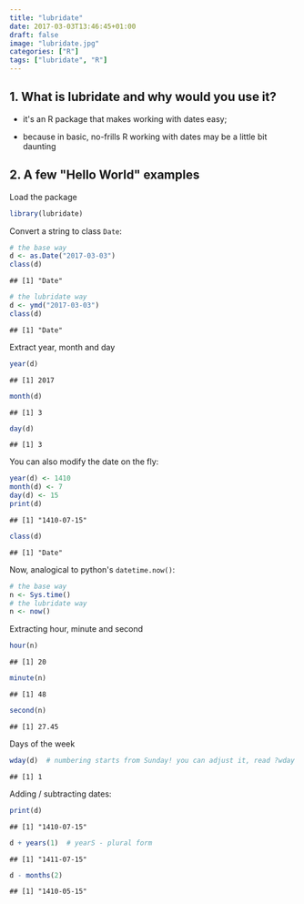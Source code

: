 ```yaml
---
title: "lubridate"
date: 2017-03-03T13:46:45+01:00
draft: false
image: "lubridate.jpg"
categories: ["R"]
tags: ["lubridate", "R"]
---
```







## 1. What is lubridate and why would you use it?

* it's an R package that makes working with dates easy;

* because in basic, no-frills R working with dates may be a little bit daunting

## 2. A few "Hello World" examples


Load the package

```r
library(lubridate)
```


Convert a string to class `Date`:

```r
# the base way
d <- as.Date("2017-03-03")
class(d)
```

```
## [1] "Date"
```

```r
# the lubridate way
d <- ymd("2017-03-03")
class(d)
```

```
## [1] "Date"
```

Extract year, month and day

```r
year(d)
```

```
## [1] 2017
```

```r
month(d)
```

```
## [1] 3
```

```r
day(d)
```

```
## [1] 3
```

You can also modify the date on the fly:

```r
year(d) <- 1410
month(d) <- 7
day(d) <- 15
print(d)
```

```
## [1] "1410-07-15"
```

```r
class(d)
```

```
## [1] "Date"
```

Now, analogical to python's `datetime.now()`:

```r
# the base way
n <- Sys.time()
# the lubridate way
n <- now()
```

Extracting hour, minute and second

```r
hour(n)
```

```
## [1] 20
```

```r
minute(n)
```

```
## [1] 48
```

```r
second(n)
```

```
## [1] 27.45
```

Days of the week

```r
wday(d)  # numbering starts from Sunday! you can adjust it, read ?wday
```

```
## [1] 1
```

Adding / subtracting dates:

```r
print(d)
```

```
## [1] "1410-07-15"
```

```r
d + years(1)  # yearS - plural form
```

```
## [1] "1411-07-15"
```

```r
d - months(2)
```

```
## [1] "1410-05-15"
```
